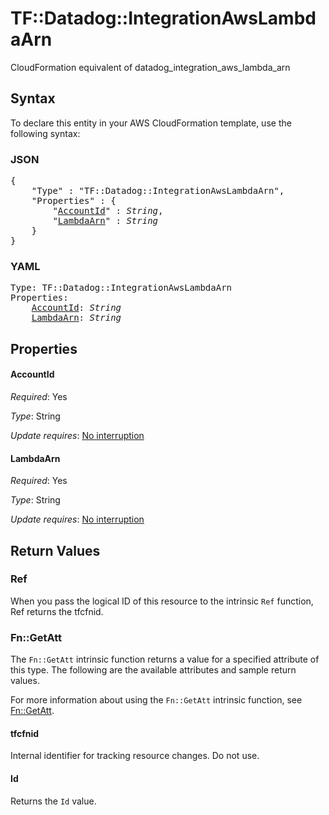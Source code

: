 # TF::Datadog::IntegrationAwsLambdaArn

CloudFormation equivalent of datadog_integration_aws_lambda_arn

## Syntax

To declare this entity in your AWS CloudFormation template, use the following syntax:

### JSON

<pre>
{
    "Type" : "TF::Datadog::IntegrationAwsLambdaArn",
    "Properties" : {
        "<a href="#accountid" title="AccountId">AccountId</a>" : <i>String</i>,
        "<a href="#lambdaarn" title="LambdaArn">LambdaArn</a>" : <i>String</i>
    }
}
</pre>

### YAML

<pre>
Type: TF::Datadog::IntegrationAwsLambdaArn
Properties:
    <a href="#accountid" title="AccountId">AccountId</a>: <i>String</i>
    <a href="#lambdaarn" title="LambdaArn">LambdaArn</a>: <i>String</i>
</pre>

## Properties

#### AccountId

_Required_: Yes

_Type_: String

_Update requires_: [No interruption](https://docs.aws.amazon.com/AWSCloudFormation/latest/UserGuide/using-cfn-updating-stacks-update-behaviors.html#update-no-interrupt)

#### LambdaArn

_Required_: Yes

_Type_: String

_Update requires_: [No interruption](https://docs.aws.amazon.com/AWSCloudFormation/latest/UserGuide/using-cfn-updating-stacks-update-behaviors.html#update-no-interrupt)

## Return Values

### Ref

When you pass the logical ID of this resource to the intrinsic `Ref` function, Ref returns the tfcfnid.

### Fn::GetAtt

The `Fn::GetAtt` intrinsic function returns a value for a specified attribute of this type. The following are the available attributes and sample return values.

For more information about using the `Fn::GetAtt` intrinsic function, see [Fn::GetAtt](https://docs.aws.amazon.com/AWSCloudFormation/latest/UserGuide/intrinsic-function-reference-getatt.html).

#### tfcfnid

Internal identifier for tracking resource changes. Do not use.

#### Id

Returns the <code>Id</code> value.

